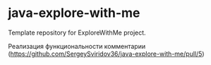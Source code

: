 # java-explore-with-me
Template repository for ExploreWithMe project.

Реализация функциональности комментарии (https://github.com/SergeySviridov36/java-explore-with-me/pull/5)
